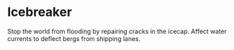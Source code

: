 # Icebreaker

Stop the world from flooding by repairing cracks in the icecap. Affect water currents to deflect bergs from shipping lanes.
